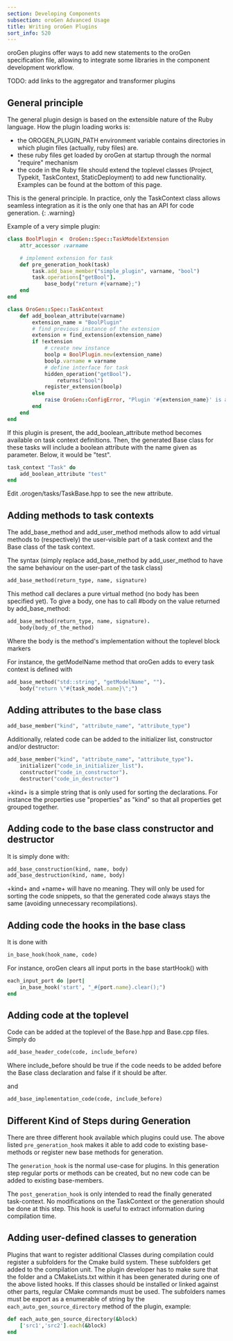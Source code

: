 ```yaml
---
section: Developing Components
subsection: oroGen Advanced Usage
title: Writing oroGen Plugins
sort_info: 520
---
```


oroGen plugins offer ways to add new statements to the oroGen specification
file, allowing to integrate some libraries in the component development
workflow.

TODO: add links to the aggregator and transformer plugins

General principle
-----------------
The general plugin design is based on the extensible nature of the Ruby
language. How the plugin loading works is:

 * the OROGEN_PLUGIN_PATH environment variable contains directories in which
   plugin files (actually, ruby files) are.
 * these ruby files get loaded by oroGen at startup through the normal "require"
   mechanism
 * the code in the Ruby file should extend the toplevel classes (Project,
   Typekit, TaskContext, StaticDeployment) to add new functionality. Examples
   can be found at the bottom of this page.

This is the general principle. In practice, only the TaskContext class allows
seamless integration as it is the only one that has an API for code generation.
{: .warning}

Example of a very simple plugin:

~~~ ruby
class BoolPlugin <  OroGen::Spec::TaskModelExtension
    attr_accessor :varname

    # implement extension for task
    def pre_generation_hook(task)
        task.add_base_member("simple_plugin", varname, "bool")
        task.operations["getBool"].
            base_body("return #{varname};")
    end
end

class OroGen::Spec::TaskContext
    def add_boolean_attribute(varname)
        extension_name = "BoolPlugin"
        # find previous instance of the extension
        extension = find_extension(extension_name)
        if !extension
            # create new instance
            boolp = BoolPlugin.new(extension_name)
            boolp.varname = varname
            # define interface for task
            hidden_operation("getBool").
                returns("bool")
            register_extension(boolp)
        else
            raise OroGen::ConfigError, "Plugin '#{extension_name}' is already instantiated with base member '#{extension.varname}'. '#{varname}' will not be created."
        end
    end
end
~~~

If this plugin is present, the add_boolean_attribute method becomes available on
task context definitions. Then, the generated Base class for these tasks will
include a boolean attribute with the name given as parameter. Below, it would be
"test".

~~~ ruby
task_context "Task" do
    add_boolean_attribute "test"
end
~~~

Edit .orogen/tasks/TaskBase.hpp to see the new attribute.

Adding methods to task contexts
-------------------------------

The add_base_method and add_user_method methods allow to add virtual methods to
(respectively) the user-visible part of a task context and the Base class of the
task context.

The syntax (simply replace add_base_method by add_user_method to have the same
behaviour on the user-part of the task class)

~~~ ruby
add_base_method(return_type, name, signature)
~~~

This method call declares a pure virtual method (no body has been specified
yet). To give a body, one has to call #body on the value returned by
add_base_method:

~~~ ruby
add_base_method(return_type, name, signature).
    body(body_of_the_method)
~~~

Where the body is the method's implementation without the toplevel block markers

For instance, the getModelName method that oroGen adds to every task context is
defined with

~~~ ruby
add_base_method("std::string", "getModelName", "").
    body("return \"#{task_model.name}\";")
~~~

Adding attributes to the base class
-----------------------------------

~~~ ruby
add_base_member("kind", "attribute_name", "attribute_type")
~~~

Additionally, related code can be added to the initializer list, constructor
and/or destructor:

~~~ ruby
add_base_member("kind", "attribute_name", "attribute_type").
    initializer("code_in_initializer_list").
    constructor("code_in_constructor").
    destructor("code_in_destructor")
~~~

+kind+ is a simple string that is only used for sorting the declarations. For
instance the properties use "properties" as "kind" so that all properties get
grouped together.

Adding code to the base class constructor and destructor
--------------------------------------------------------
It is simply done with:

~~~ ruby
add_base_construction(kind, name, body)
add_base_destruction(kind, name, body)
~~~

+kind+ and +name+ will have no meaning. They will only be used for sorting the
code snippets, so that the generated code always stays the same (avoiding
unnecessary recompilations).

Adding code the hooks in the base class
---------------------------------------

It is done with

~~~ ruby
in_base_hook(hook_name, code)
~~~

For instance, oroGen clears all input ports in the base startHook() with

~~~ ruby
each_input_port do |port|
    in_base_hook('start', "_#{port.name}.clear();")
end
~~~

Adding code at the toplevel
---------------------------

Code can be added at the toplevel of the Base.hpp and Base.cpp files. Simply do

~~~ ruby
add_base_header_code(code, include_before)
~~~

Where include_before should be true if the code needs to be added before the
Base class declaration and false if it should be after.

and

~~~ ruby
add_base_implementation_code(code, include_before)
~~~

Different Kind of Steps during Generation
-----------------------------------------

There are three different hook available which plugins could use.
The above listed ```pre_generation_hook``` makes it able to add code
to existing base-methods or register new base methods for generation.

The ```generation_hook``` is the normal use-case for plugins. In this generation step
regular ports or methods can be created, but no new code can be added to existing base-members.

The ```post_generation_hook``` is only intended to read the finally generated task-context.
No modifications on the TaskContext or the generation should be done at this step. This hook
is useful to extract information during compilation time.

Adding user-defined classes to generation
-----------------------------------------

Plugins that want to register additional Classes during compilation
could register a subfolders for the Cmake build system. These subfolders get 
added to the compilation unit. The plugin developer has to make sure that the folder
and a CMakeLists.txt within it has been generated during one of the above listed hooks.
If this classes should be installed or linked against other parts, regular CMake commands must
be used. The subfolders names must be export as a enumerable of string by the 
```each_auto_gen_source_directory``` method of the plugin, example:


~~~ ruby
def each_auto_gen_source_directory(&block)
    ['src1','src2'].each(&block)
end
~~~

